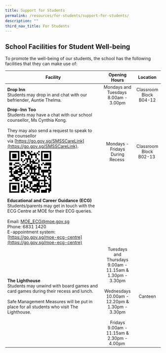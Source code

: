 ```yaml
---
title: Support for Students
permalink: /resources/for-students/support-for-students/
description: ""
third_nav_title: For Students
---
```

## School Facilities for Student Well-being

To promote the well-being of our students, the school has the following facilities that they can make use of:

| Facility | Opening Hours | Location |
| --- | :---: | :---: |
| **Drop Inn** <br>Students may drop in and chat with our befriender, Auntie Thelma. | Mondays and Tuesdays   <br> 8.00am - 3.00pm | Classroom Block  <br> B04-12 |
| **Drop-Inn Too** <br> Students may have a chat with our school counsellor, Ms Cynthia Kong. <br><br> They may also send a request to speak to the counsellor via [https://go.gov.sg/SMSSCareLink](https://go.gov.sg/SMSSCareLink). <br> <img src="/images/Drop%20Inn%20QR.png" style="width:50%"/> | Mondays - Fridays  <br>During Recess  | Classroom Block  <br>B02-13  |
| **Educational and Career Guidance (ECG)** <br>Students/parents may get in touch with the ECG Centre at MOE for their ECG queries. <br><br>Email: [MOE\_ECG@moe.gov.sg](mailto:MOE_ECG@moe.gov.sg)<br>Phone: 6831 1420<br>E-appointment system: <br> [https://go.gov.sg/moe-ecg-centre](https://go.gov.sg/moe-ecg-centre) |   |   |
| **The Lighthouse**<br>Students may unwind with board games and card games during their recess and lunch. <br><br>Safe Management Measures will be put in place for all students who visit The Lighthouse.  | Tuesdays and Thursdays  <br>9.00am - 11.15am &  <br>1.30pm - 3.30pm  <br><br>Wednesdays  <br>10.00am - 12.20pm &  <br>1.30pm - 3.30pm  <br><br>Fridays  <br>9.00am - 11.15am &  <br>2.30pm - 4.00pm  | Canteen |